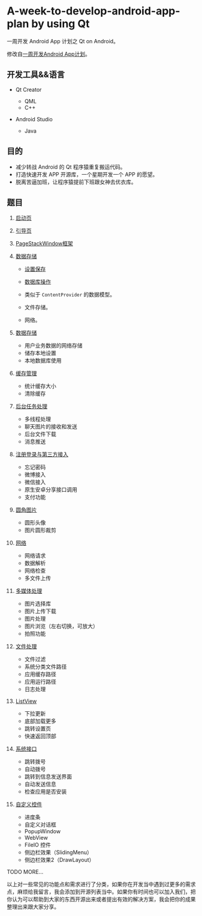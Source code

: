 # A-week-to-develop-android-app-plan by using Qt

一周开发 Android App 计划之 Qt on Android。

修改自[一周开发Android App计划](https://github.com/fanatic-mobile-developer-for-android/A-week-to-develop-android-app-plan)。

## 开发工具&&语言

- Qt Creator
    - QML
    - C++

- Android Studio
    - Java

## 目的

- 减少转战 Android 的 Qt 程序猿重复搬运代码。
- 打造快速开发 APP 开源库，一个星期开发一个 APP 的愿望。
- 脱离苦逼加班，让程序猿提前下班跟女神去优衣库。

## 题目

1. [启动页](demos/SplashScreen/doc/readme.md)

2. [引导页](demos/Guide/doc/readme.md)

3. [PageStackWindow框架](https://github.com/GDPURJYFS/Sparrow)

4. [数据存储](demos/DataStorage/readme.md)

    - [设置保存](demos/DataStorage/TestSettings/readme.md)

    - [数据库操作](demos/DataStorage/LocalStorage/readme.md)

    - 类似于 `ContentProvider` 的数据模型。

    - 文件存储。

    - 网络。

5. [数据存储]()
    - 用户业务数据的网络存储
    - 储存本地设置
    - 本地数据库使用

6. [缓存管理]()
    - 统计缓存大小
    - 清除缓存

7. [后台任务处理]()
    - 多线程处理
    - 聊天图片的接收和发送
    - 后台文件下载
    - 消息推送

8. [注册登录与第三方接入]()
    - 忘记密码
    - 微博接入
    - 微信接入
    - 原生安卓分享接口调用
    - 支付功能

9. [圆角图片]()
    - 圆形头像
    - 图片圆形裁剪

10. [网络]()
    - 网络请求
    - 数据解析
    - 网络检查
    - 多文件上传

11. [多媒体处理]()
    - 图片选择库
    - 图片上传下载
    - 图片处理
    - 图片浏览（左右切换，可放大）
    - 拍照功能

12. [文件处理]()
    - 文件过滤
    - 系统分类文件路径
    - 应用缓存路径
    - 应用运行路径
    - 日志处理

13. [ListView]()
    - 下拉更新
    - 底部加载更多
    - 跳转设置页
    - 快速返回顶部

14. [系统接口]()
    - 跳转拨号
    - 自动拨号
    - 跳转到信息发送界面
    - 自动发送信息
    - 检查应用是否安装

15. [自定义控件]()
    - 进度条
    - 自定义对话框
    - PopupWindow
    - WebView
    - FileIO 控件
    - 侧边栏效果（SlidingMenu）
    - 侧边栏效果2（DrawLayout）

TODO MORE...

以上对一些常见的功能点和需求进行了分类，如果你在开发当中遇到过更多的需求点，麻烦给我留言，我会添加到开源列表当中。如果你有时间也可以加入我们，把你认为可以帮助到大家的东西开源出来或者提出有效的解决方案，我会把你的成果整理出来跟大家分享。
